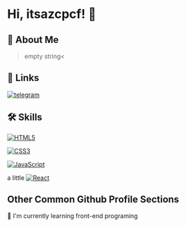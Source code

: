 
# Hi, itsazcpcf! 👋  
                
## 🚀 About Me  
>empty string<
    
## 🔗 Links  
[![telegram](https://img.shields.io/badge/Telegram-26A5E4.svg?style=for-the-badge&logo=Telegram&logoColor=white)](https://www.t.me/azcpcf)  

## 🛠 Skills  
[![HTML5](https://img.shields.io/badge/HTML5-E34F26.svg?style=for-the-badge&logo=HTML5&logoColor=white)]()

[![CSS3](https://img.shields.io/badge/CSS3-1572B6.svg?style=for-the-badge&logo=CSS3&logoColor=white)]()

[![JavaScript](https://shields.io/badge/JavaScript-F7DF1E?logo=JavaScript&logoColor=000&style=for-the-badge)]()

a little [![React](https://img.shields.io/badge/React-61DAFB.svg?style=for-the-badge&logo=React&logoColor=black)]()

    
## Other Common Github Profile Sections  

🧠 I'm currently learning front-end programing
